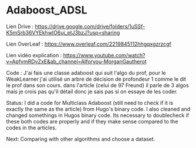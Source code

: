 # Adaboost_ADSL

Lien Drive : https://drive.google.com/drive/folders/1uSSf-K5mSrb36VYEkhwIO6uj_etJ3bzJ?usp=sharing

Lien OverLeaf : https://www.overleaf.com/2219845112hhgqxgzrzcgf

Lien vidéo explication : https://www.youtube.com/watch?v=ApfvmRDyZxE&ab_channel=AIforyou-MorganGautherot

Code : 
J'ai fais une classe adaboost qui suit l'algo du prof, pour le WeakLearner j'ai utilisé un arbre de décision de profondeur 1 comme 
le dit le prof dans son cours. dans l'article (celui de 97 Freund) il parle de 3 algos mais je crois pas qu'il détail donc je sais pas 
si on essaye de les coder.  

Status:
I did a code for Multiclass Adaboost (still need to check if it is exactly the same as the article) from Hugo's binary code. 
I also cleaned and changed somethings in Hugos binary code. 
Its necessary to doublecheck if these both codes are properly and if they make sense compared to the codes in the articles. 

Next: Comparing with other algorithms and choose a dataset. 